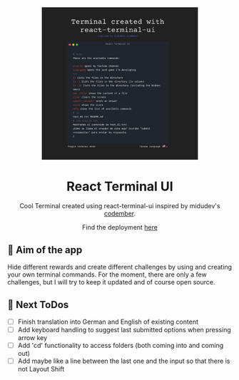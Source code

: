 <div align="center">

<img src="./public/screen.png" width="350" alt="React Logo" />

# React Terminal UI

Cool Terminal created using react-terminal-ui inspired by midudev's [codember](https://codember.dev/).

Find the deployment [here](https://react-terminal-ui.vercel.app/)

</div>

## 🚀 Aim of the app

Hide different rewards and create different challenges by using and creating your own terminal commands. For the moment, there are only a few challenges, but I will try to keep it updated and of course open source.

## 🔮 Next ToDos

- [ ] Finish translation into German and English of existing content
- [ ] Add keyboard handling to suggest last submitted options when pressing arrow key
- [ ] Add 'cd' functionality to access folders (both coming into and coming out)
- [ ] Add maybe like a line between the last one and the input so that there is not Layout Shift
